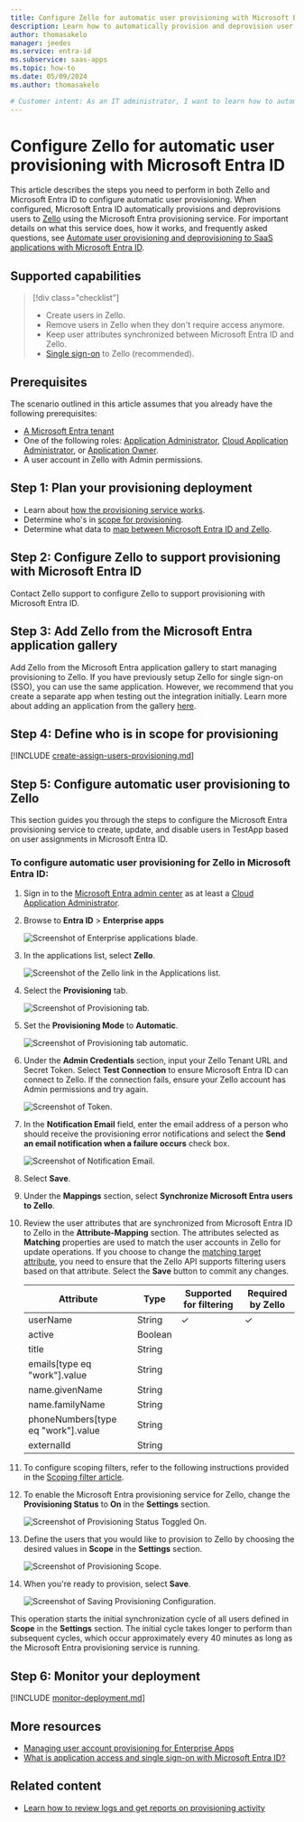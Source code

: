 ```yaml
---
title: Configure Zello for automatic user provisioning with Microsoft Entra ID
description: Learn how to automatically provision and deprovision user accounts from Microsoft Entra ID to Zello.
author: thomasakelo
manager: jeedes
ms.service: entra-id
ms.subservice: saas-apps
ms.topic: how-to
ms.date: 05/09/2024
ms.author: thomasakelo

# Customer intent: As an IT administrator, I want to learn how to automatically provision and deprovision user accounts from Microsoft Entra ID to Zello so that I can streamline the user management process and ensure that users have the appropriate access to Zello.
---
```


# Configure Zello for automatic user provisioning with Microsoft Entra ID

This article describes the steps you need to perform in both Zello and Microsoft Entra ID to configure automatic user provisioning. When configured, Microsoft Entra ID automatically provisions and deprovisions users to [Zello](https://zello.com/) using the Microsoft Entra provisioning service. For important details on what this service does, how it works, and frequently asked questions, see [Automate user provisioning and deprovisioning to SaaS applications with Microsoft Entra ID](~/identity/app-provisioning/user-provisioning.md). 

## Supported capabilities
> [!div class="checklist"]
> * Create users in Zello.
> * Remove users in Zello when they don't require access anymore.
> * Keep user attributes synchronized between Microsoft Entra ID and Zello.
> * [Single sign-on](~/identity/enterprise-apps/add-application-portal-setup-oidc-sso.md) to Zello (recommended).

## Prerequisites

The scenario outlined in this article assumes that you already have the following prerequisites:

* [A Microsoft Entra tenant](~/identity-platform/quickstart-create-new-tenant.md) 
* One of the following roles: [Application Administrator](/entra/identity/role-based-access-control/permissions-reference#application-administrator), [Cloud Application Administrator](/entra/identity/role-based-access-control/permissions-reference#cloud-application-administrator), or [Application Owner](/entra/fundamentals/users-default-permissions#owned-enterprise-applications).
* A user account in Zello with Admin permissions.

## Step 1: Plan your provisioning deployment
* Learn about [how the provisioning service works](~/identity/app-provisioning/user-provisioning.md).
* Determine who's in [scope for provisioning](~/identity/app-provisioning/define-conditional-rules-for-provisioning-user-accounts.md).
* Determine what data to [map between Microsoft Entra ID and Zello](~/identity/app-provisioning/customize-application-attributes.md).

<a name='step-2-configure-zello-to-support-provisioning-with-azure-ad'></a>

## Step 2: Configure Zello to support provisioning with Microsoft Entra ID
Contact Zello support to configure Zello to support provisioning with Microsoft Entra ID.

<a name='step-3-add-zello-from-the-azure-ad-application-gallery'></a>

## Step 3: Add Zello from the Microsoft Entra application gallery

Add Zello from the Microsoft Entra application gallery to start managing provisioning to Zello. If you have previously setup Zello for single sign-on (SSO), you can use the same application. However, we recommend that you create a separate app when testing out the integration initially. Learn more about adding an application from the gallery [here](~/identity/enterprise-apps/add-application-portal.md). 

## Step 4: Define who is in scope for provisioning 

[!INCLUDE [create-assign-users-provisioning.md](~/identity/saas-apps/includes/create-assign-users-provisioning.md)]

## Step 5: Configure automatic user provisioning to Zello 

This section guides you through the steps to configure the Microsoft Entra provisioning service to create, update, and disable users in TestApp based on user assignments in Microsoft Entra ID.

<a name='to-configure-automatic-user-provisioning-for-zello-in-azure-ad'></a>

### To configure automatic user provisioning for Zello in Microsoft Entra ID:

1. Sign in to the [Microsoft Entra admin center](https://entra.microsoft.com) as at least a [Cloud Application Administrator](~/identity/role-based-access-control/permissions-reference.md#cloud-application-administrator).
1. Browse to **Entra ID** > **Enterprise apps**

	![Screenshot of Enterprise applications blade.](common/enterprise-applications.png)

1. In the applications list, select **Zello**.

	![Screenshot of the Zello link in the Applications list.](common/all-applications.png)

1. Select the **Provisioning** tab.

	![Screenshot of Provisioning tab.](common/provisioning.png)

1. Set the **Provisioning Mode** to **Automatic**.

	![Screenshot of Provisioning tab automatic.](common/provisioning-automatic.png)

1. Under the **Admin Credentials** section, input your Zello Tenant URL and Secret Token. Select **Test Connection** to ensure Microsoft Entra ID can connect to Zello. If the connection fails, ensure your Zello account has Admin permissions and try again.

 	![Screenshot of Token.](common/provisioning-testconnection-tenanturltoken.png)

1. In the **Notification Email** field, enter the email address of a person who should receive the provisioning error notifications and select the **Send an email notification when a failure occurs** check box.

	![Screenshot of Notification Email.](common/provisioning-notification-email.png)

1. Select **Save**.

1. Under the **Mappings** section, select **Synchronize Microsoft Entra users to Zello**.

1. Review the user attributes that are synchronized from Microsoft Entra ID to Zello in the **Attribute-Mapping** section. The attributes selected as **Matching** properties are used to match the user accounts in Zello for update operations. If you choose to change the [matching target attribute](~/identity/app-provisioning/customize-application-attributes.md), you need to ensure that the Zello API supports filtering users based on that attribute. Select the **Save** button to commit any changes.

   |Attribute|Type|Supported for filtering|Required by Zello|
   |---------|----|-----------------------|-----------------|
   |userName|String|&check;|&check;
   |active|Boolean||
   |title|String||
   |emails[type eq "work"].value|String||
   |name.givenName|String||
   |name.familyName|String||
   |phoneNumbers[type eq "work"].value|String||
   |externalId|String||

1. To configure scoping filters, refer to the following instructions provided in the [Scoping filter  article](~/identity/app-provisioning/define-conditional-rules-for-provisioning-user-accounts.md).

1. To enable the Microsoft Entra provisioning service for Zello, change the **Provisioning Status** to **On** in the **Settings** section.

	![Screenshot of Provisioning Status Toggled On.](common/provisioning-toggle-on.png)

1. Define the users that you would like to provision to Zello by choosing the desired values in **Scope** in the **Settings** section.

	![Screenshot of Provisioning Scope.](common/provisioning-scope.png)

1. When you're ready to provision, select **Save**.

	![Screenshot of Saving Provisioning Configuration.](common/provisioning-configuration-save.png)

This operation starts the initial synchronization cycle of all users defined in **Scope** in the **Settings** section. The initial cycle takes longer to perform than subsequent cycles, which occur approximately every 40 minutes as long as the Microsoft Entra provisioning service is running. 

## Step 6: Monitor your deployment

[!INCLUDE [monitor-deployment.md](~/identity/saas-apps/includes/monitor-deployment.md)]

## More resources

* [Managing user account provisioning for Enterprise Apps](~/identity/app-provisioning/configure-automatic-user-provisioning-portal.md)
* [What is application access and single sign-on with Microsoft Entra ID?](~/identity/enterprise-apps/what-is-single-sign-on.md)

## Related content

* [Learn how to review logs and get reports on provisioning activity](~/identity/app-provisioning/check-status-user-account-provisioning.md)